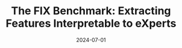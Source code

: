 ---
title: "The FIX Benchmark: Extracting Features Interpretable to eXperts"
collection: publications
permalink: /publications/fix
date: 2024-07-01
venue: 'ArXiv Preprint'
paperurl: 'https://arxiv.org/abs/2409.13684'
citation: 'Helen Jin, <b>Shreya Havaldar</b>, Chaehyeon Kim, Anton Xue, Weiqiu You, Helen Qu, Marco Gatti, Daniel A Hashimoto, Bhuvnesh Jain, Amin Madani, Masao Sako, Lyle Ungar, Eric Wong (2024)'
---